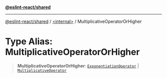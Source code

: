 [**@eslint-react/shared**](../../README.md)

***

[@eslint-react/shared](../../README.md) / [\<internal\>](../README.md) / MultiplicativeOperatorOrHigher

# Type Alias: MultiplicativeOperatorOrHigher

> **MultiplicativeOperatorOrHigher**: [`ExponentiationOperator`](ExponentiationOperator.md) \| [`MultiplicativeOperator`](MultiplicativeOperator.md)
